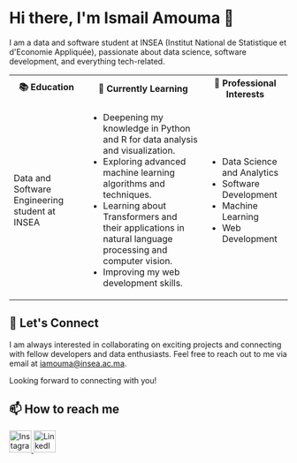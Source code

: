 <h1>Hi there, I'm Ismail Amouma 👋</h1>

<p>I am a data and software student at INSEA (Institut National de Statistique et d'Economie Appliquée), passionate about data science, software development, and everything tech-related.</p>

<table>
  <tr>
    <th>📚 Education</th>
    <th>🌱 Currently Learning</th>
    <th>💼 Professional Interests</th>
  </tr>
  <tr>
    <td>Data and Software Engineering student at INSEA</td>
    <td>
      <ul>
        <li>Deepening my knowledge in Python and R for data analysis and visualization.</li>
        <li>Exploring advanced machine learning algorithms and techniques.</li>
        <li>Learning about Transformers and their applications in natural language processing and computer vision.</li>
        <li>Improving my web development skills.</li>
      </ul>
    </td>
    <td>
      <ul>
        <li>Data Science and Analytics</li>
        <li>Software Development</li>
        <li>Machine Learning</li>
        <li>Web Development</li>
      </ul>
    </td>
  </tr>
</table>

<h2>🤝 Let's Connect</h2>
<p>I am always interested in collaborating on exciting projects and connecting with fellow developers and data enthusiasts. Feel free to reach out to me via email at <a href="mailto:iamouma@insea.ac.ma">iamouma@insea.ac.ma</a>.</p>
<p>Looking forward to connecting with you!</p>

<h2>📫 How to reach me</h2>
<a href="https://www.instagram.com/ismail_amouma/" target="_blank">
  <img alt="Instagram" width="40px" src="https://upload.wikimedia.org/wikipedia/commons/thumb/a/a5/Instagram_icon.png/600px-Instagram_icon.png" />
</a>
<a href="https://www.linkedin.com/in/ismail-amouma/" target="_blank">
  <img alt="LinkedIn" width="40px" src="https://upload.wikimedia.org/wikipedia/commons/thumb/e/e9/Linkedin_icon.svg/600px-Linkedin_icon.svg.png" />
</a>
